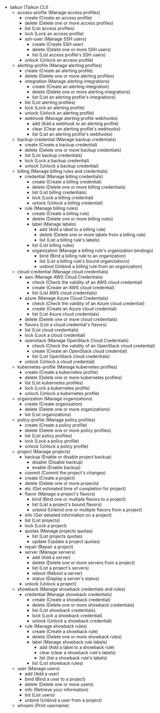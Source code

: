   * taikun (Taikun CLI)
    * access-profile (Manage access profiles)
      * create (Create an access profile)
      * delete (Delete one or more access profiles)
      * list (List access profiles)
      * lock (Lock an access profile)
      * ssh-user (Manage SSH users)
        * create (Create SSH user)
        * delete (Delete one or more SSH users)
        * list (List access profile's SSH users)
      * unlock (Unlock an access profile)
    * alerting-profile (Manage alerting profiles)
      * create (Create an alerting profile)
      * delete (Delete one or more alerting profiles)
      * integration (Manage alerting integrations)
        * create (Create an alerting integration)
        * delete (Delete one or more alerting integrations)
        * list (List an alerting profile's integrations)
      * list (List alerting profiles)
      * lock (Lock an alerting profile)
      * unlock (Unlock an alerting profile)
      * webhook (Manage alerting profile webhooks)
        * add (Add a webhook to an alerting profile)
        * clear (Clear an alerting profile's webhooks)
        * list (List an alerting profile's webhooks)
    * backup-credential (Manage backup credentials)
      * create (Create a backup credential)
      * delete (Delete one or more backup credentials)
      * list (List backup credentials)
      * lock (Lock a backup credential)
      * unlock (Unlock a backup credential)
    * billing (Manage billing rules and credentials)
      * credential (Manage billing credentials)
        * create (Create a billing credential)
        * delete (Delete one or more billing credentials)
        * list (List billing credentials)
        * lock (Lock a billing credential)
        * unlock (Unlock a billing credential)
      * rule (Manage billing rules)
        * create (Create a billing rule)
        * delete (Delete one or more billing rules)
        * label (Manage labels)
          * add (Add a label to a billing rule)
          * delete (Delete one or more labels from a billing rule)
          * list (List a billing rule's labels)
        * list (List billing rules)
        * organization (Manage a billing rule's organization bindings)
          * bind (Bind a billing rule to an organization)
          * list (List a billing rule's bound organizations)
          * unbind (Unbind a billing rule from an organization)
    * cloud-credential (Manage cloud credentials)
      * aws (Manage AWS Cloud Credentials)
        * check (Check the validity of an AWS cloud credential)
        * create (Create an AWS cloud credential)
        * list (List AWS cloud credentials)
      * azure (Manage Azure Cloud Credentials)
        * check (Check the validity of an Azure cloud credential)
        * create (Create an Azure cloud credential)
        * list (List Azure cloud credentials)
      * delete (Delete one or more cloud credentials)
      * flavors (List a cloud credential's flavors)
      * list (List cloud credentials)
      * lock (Lock a cloud credential)
      * openstack (Manage OpenStack Cloud Credentials)
        * check (Check the validity of an OpenStack cloud credential)
        * create (Create an OpenStack cloud credential)
        * list (List OpenStack cloud credentials)
      * unlock (Unlock a cloud credential)
    * kubernetes-profile (Manage kubernetes profiles)
      * create (Create a kubernetes profile)
      * delete (Delete one or more kubernetes profiles)
      * list (List kubernetes profiles)
      * lock (Lock a kubernetes profile)
      * unlock (Unlock a kubernetes profile)
    * organization (Manage organizations)
      * create (Create organization)
      * delete (Delete one or more organizations)
      * list (List organizations)
    * policy-profile (Manage policy profiles)
      * create (Create a policy profile)
      * delete (Delete one or more policy profiles)
      * list (List policy profiles)
      * lock (Lock a policy profile)
      * unlock (Unlock a policy profile)
    * project (Manage projects)
      * backup (Enable or disable project backup)
        * disable (Disable backup)
        * enable (Enable backup)
      * commit (Commit the project's changes)
      * create (Create a project)
      * delete (Delete one or more projects)
      * etc (Get estimated time of completion for project)
      * flavor (Manage a project's flavors)
        * bind (Bind one or multiple flavors to a project)
        * list (List a project's bound flavors)
        * unbind (Unbind one or multiple flavors from a project)
      * info (Get detailed information on a project)
      * list (List projects)
      * lock (Lock a project)
      * quotas (Manage projects quotas)
        * list (List projects quotas)
        * update (Update a project quotas)
      * repair (Repair a project)
      * server (Manage servers)
        * add (Add a server)
        * delete (Delete one or more servers from a project)
        * list (List a project's servers)
        * reboot (Reboot a server)
        * status (Display a server's status)
      * unlock (Unlock a project)
    * showback (Manage showback credentials and rules)
      * credential (Manage showback credentials)
        * create (Create a showback credential)
        * delete (Delete one or more showback credentials)
        * list (List showback credentials)
        * lock (Lock a showback credential)
        * unlock (Unlock a showback credential)
      * rule (Manage showback rules)
        * create (Create a showback rule)
        * delete (Delete one or more showback rules)
        * label (Manage showback rule labels)
          * add (Add a label to a showback rule)
          * clear (clear a showback rule's labels)
          * list (list a showback rule's labels)
        * list (List showback rules)
    * user (Manage users)
      * add (Add a user)
      * bind (Bind a user to a project)
      * delete (Delete one or more users)
      * info (Retrieve your information)
      * list (List users)
      * unbind (Unbind a user from a project)
    * whoami (Print username)
